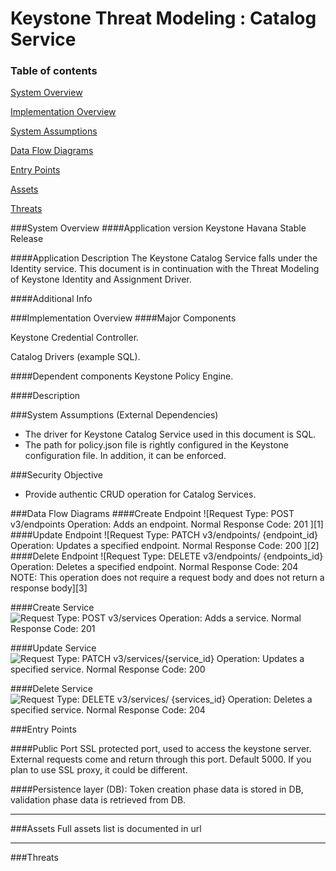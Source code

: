 
Keystone Threat Modeling : Catalog Service
=========================================
### Table of contents
[System Overview](#system)

[Implementation Overview](#implementation)

[System Assumptions](#assumption)

[Data Flow Diagrams](#dfd)

[Entry Points](#entry)

[Assets](#asset)

[Threats](#threats)

<a name="system"/>
###System Overview
####Application version
Keystone Havana Stable Release
   
####Application Description
The Keystone Catalog Service falls under the Identity service. 
This document is in continuation with the Threat Modeling of Keystone Identity and Assignment Driver.

####Additional Info


<a name="implementation"/>
###Implementation Overview
####Major Components

Keystone Credential Controller.

Catalog Drivers (example SQL).

####Dependent components
Keystone Policy Engine.

####Description

<a name="assumption"/>

###System Assumptions (External Dependencies)
 -  The driver for Keystone Catalog Service used in this document is SQL.
 -  The path for policy.json file is rightly configured in the Keystone configuration file. In addition, it can be enforced.
   
###Security Objective
 - Provide authentic CRUD operation for Catalog Services.
 

<a name="dfd"/>
###Data Flow Diagrams 
####Create Endpoint
![Request Type: POST v3/endpoints
Operation: Adds an endpoint.
Normal Response Code: 201
][1]
####Update Endpoint
![Request Type:  PATCH  v3/endpoints/ {endpoint_id}
 Operation:  Updates a specified endpoint.
 Normal Response Code: 200
][2]
####Delete Endpoint
![Request Type: DELETE v3/endpoints/ {endpoints_id}
Operation: Deletes a specified endpoint.
Normal Response Code: 204
NOTE: This operation does not require a request body and does not return a response body][3]

####Create Service
![Request Type: POST  v3/services
Operation: Adds a service.
Normal Response Code: 201][4]

####Update Service
![Request Type: PATCH v3/services/{service_id} 
Operation: Updates a specified service.
Normal Response Code: 200
][5]

####Delete Service
![
Request Type: DELETE  v3/services/ {services_id}
Operation: Deletes a specified service.
Normal Response Code: 204
][6]

<a name="entry"/>
###Entry Points

####Public Port
SSL protected port, used to access the keystone server. External requests come and return through this port. Default 5000. If you plan to use SSL proxy, it could be different.

####Persistence layer (DB):
Token creation phase data is stored in DB, validation phase data is retrieved from DB.

----------
<a name="asset"/>
###Assets
Full assets list is documented in url

----------
<a name="threats"/>
###Threats

  [1]: images/CreateEndpoint.png
  [2]: images/UpdateEndpoint.png
  [3]: images/DeleteEndpoint.png
  [4]: images/CreateService.png
  [5]: images/UpdateService.png
  [6]: images/DeleteService.png
  